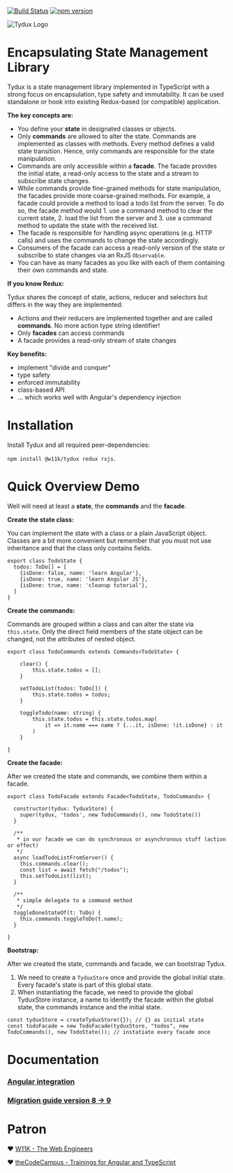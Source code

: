 [![Build Status](https://travis-ci.org/w11k/Tydux.svg?branch=master)](https://travis-ci.org/w11k/Tydux)
[![npm version](https://badge.fury.io/js/%40w11k%2Ftydux.svg)](https://badge.fury.io/js/%40w11k%2Ftydux)

![Tydux Logo](https://raw.githubusercontent.com/w11k/Tydux/master/doc/tydux_logo.png)


# Encapsulating State Management Library

Tydux is a state management library implemented in TypeScript with a strong focus on encapsulation, type safety and immutability. It can be used standalone or hook into existing Redux-based (or compatible) application.  

**The key concepts are:**

- You define your **state** in designated classes or objects. 
- Only **commands** are allowed to alter the state. Commands are implemented as classes with methods. Every method defines a valid state transition. Hence, only commands are responsible for the state manipulation.
- Commands are only accessible within a **facade**. The facade provides the initial state, a read-only access to the state and a stream to subscribe state changes.
- While commands provide fine-grained methods for state manipulation, the facades provide more coarse-grained methods. For example, a facade could provide a method to load a todo list from the server. To do so, the facade method would 1. use a command method to clear the current state, 2. load the list from the server and 3. use a command method to update the state with the received list.
- The facade is responsible for handling async operations (e.g. HTTP calls) and uses the commands to change the state accordingly.
- Consumers of the facade can access a read-only version of the state or subscribe to state changes via an RxJS `Observable`.
- You can have as many facades as you like with each of them containing their own commands and state.

**If you know Redux:** 

Tydux shares the concept of state, actions, reducer and selectors but differs in the way they are implemented:

- Actions and their reducers are implemented together and are called **commands**. No more action type string identifier!
- Only **facades** can access commands
- A facade provides a read-only stream of state changes

**Key benefits:**

- implement "divide and conquer" 
- type safety 
- enforced immutability
- class-based API 
- ... which works well with Angular's dependency injection


# Installation

Install Tydux and all required peer-dependencies: 

`npm install @w11k/tydux redux rxjs`.


# Quick Overview Demo

Well will need at least a **state**, the **commands** and the **facade**. 

**Create the state class:**

You can implement the state with a class or a plain JavaScript object. Classes are a bit more convenient but remember that you must not use inheritance and that the class only contains fields. 

```
export class TodoState {
  todos: ToDo[] = [
    {isDone: false, name: 'learn Angular'},
    {isDone: true, name: 'learn Angular JS'},
    {isDone: true, name: 'cleanup tutorial'},
  ]
}
```

**Create the commands:**

Commands are grouped within a class and can alter the state via `this.state`. Only the direct field members of the state object can be changed, not the attributes of nested object. 

```
export class TodoCommands extends Commands<TodoState> {

    clear() {
        this.state.todos = [];
    }
    
    setTodoList(todos: ToDo[]) {
        this.state.todos = todos;
    }
    
    toggleTodo(name: string) {
        this.state.todos = this.state.todos.map(
            it => it.name === name ? {...it, isDone: !it.isDone} : it
        )
    }
    
}
```

**Create the facade:**

After we created the state and commands, we combine them within a facade.

```
export class TodoFacade extends Facade<TodoState, TodoCommands> {

  constructor(tydux: TyduxStore) {
    super(tydux, 'todos', new TodoCommands(), new TodoState())
  }

  /**
   * in our facade we can do synchronous or asynchronous stuff (action or effect)
   */
  async loadTodoListFromServer() {
    this.commands.clear();
    const list = await fetch("/todos");
    this.setTodoList(list);
  }
  
  /**
   * simple delegate to a command method
   */
  toggleDoneStateOf(t: ToDo) {
    this.commands.toggleToDo(t.name);
  }

}
```

**Bootstrap:**

After we created the state, commands and facade, we can bootstrap Tydux. 

1. We need to create a `TyduxStore` once and provide the global initial state. Every facade's state is part of this global state. 
2. When instantiating the facade, we need to provide the global TyduxStore instance, a name to identify the facade within the global state, the commands instance and the initial state.

```
const tyduxStore = createTyduxStore({}); // {} as initial state
const todoFacade = new TodoFacade(tyduxStore, "todos", new TodoCommands(), new TodoState()); // instatiate every facade once 
```

# Documentation

### [Angular integration](https://github.com/w11k/Tydux/tree/master/doc/angular.md)
### [Migration guide version 8 -> 9](https://github.com/w11k/Tydux/tree/master/doc/migration_8_9.md)


# Patron

❤️ [W11K - The Web Engineers](https://www.w11k.de/)

❤️ [theCodeCampus - Trainings for Angular and TypeScript](https://www.thecodecampus.de/)
